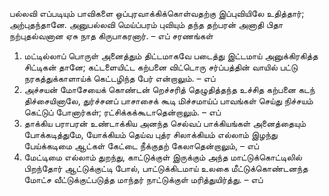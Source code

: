 
பல்லவி
எப்படியும் பாவிகளை ஒப்புரவாக்கிக்கொள்வதற்கு
இப்புவியிலே உதித்தார்; அற்புதந்தானே.
அனுபல்லவி
மெய்ப்பரம் புவியும் தந்த தற்பரன் அனாதி பிதா
நற்புதல்வனான ஏசு நாத கிருபாகரனார். – எப்
சரணங்கள்
1. மட்டில்லாப் பொருள் அனைத்தும் திட்டமாகவே படைத்து
இட்டமாய் அனுக்கிரகித்த சிட்டிகன் தானே;
கட்டளையிட்ட கற்பனை விட்டொரு சர்ப்பத்தின் வாயில்
பட்டு நரகத்துக்காளாய்க் கெட்டழிந்த பேர் என்றாலும். – எப்
2. அச்சயன் மோசேயைக் கொண்டன் றெச்சரித் தெழுதித்தந்த
உச்சித கற்பனை கடந் திச்சையினாலே,
துர்ச்சனப் பாசாசைக் கூடி மிச்சமாய்ப் பாவங்கள் செய்து
நிச்சயம் கெட்டுப் போனார்கள்; ரட்சிக்கக்கூடாதென்றாலும். – எப்
3. தாக்கிய பராபரன் உண்டாக்கிய அனந்த செல்வப்
பாக்கியங்கள் அனைத்தையும் போக்கடித்துமே,
யோக்கியம் தெய்வ புத்ர சிலாக்கியம் எல்லாம் இழந்து
பேய்க்கடிமை ஆட்கள் கேட்டை நீக்குதற் கேலாதென்றாலும், – எப்
4. மேட்டிமை எல்லாம் துறந்து, காட்டுக்குள் இருக்கும் அந்த
மாட்டுக்கொட்டிலில் பிறந்தோர் ஆட்டுக்குட்டி போல்,
பாட்டுக்கிடமாய் உலகை மீட்டுக்கொண்டனந்த மோட்ச
வீட்டுக்குட்படுத்த மாந்தர் நாட்டுக்குள் மரித்துயிர்த்து. – எப்

